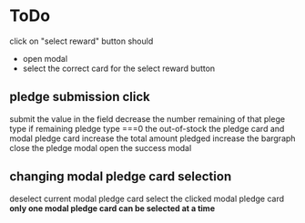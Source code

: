 # ToDo

click on "select reward" button should

- open modal
- select the correct card for the select reward button

## pledge submission click

submit the value in the field
decrease the number remaining of that plege type
if remaining pledge type ===0 the out-of-stock the pledge card and modal pledge card
increase the total amount pledged
increase the bargraph
close the pledge modal
open the success modal

## changing modal pledge card selection

deselect current modal pledge card
select the clicked modal pledge card
**only one modal pledge card can be selected at a time**
